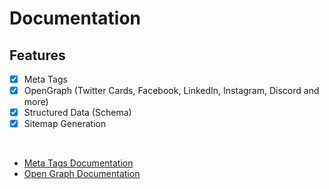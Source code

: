 # Documentation

## Features
-   [x] Meta Tags
-   [x] OpenGraph (Twitter Cards, Facebook, LinkedIn, Instagram, Discord and more)
-   [x] Structured Data (Schema) 
-   [x] Sitemap Generation

<br>

- [Meta Tags Documentation](meta_tags.md)
- [Open Graph Documentation](open_graph.md)

